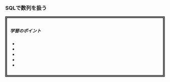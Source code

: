 ### SQLで数列を扱う

<div style="padding: 10px; margin-bottom: 10px; border: 5px double;">
    <h5>学習のポイント</h5>
    <ul>
        <li></li>
        <li></li>
        <li></li>
        <li></li>
        <li></li>
    </ul>
</div>

